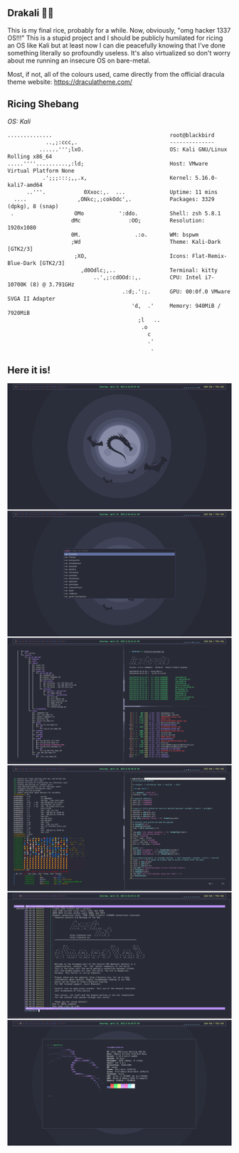 ## Drakali 🧛🐲
This is my final rice, probably for a while. Now, obviously, "omg hacker 1337 OS!!!" 
This is a stupid project and I should be publicly humilated for ricing an OS like Kali but at least now I can die peacefully knowing that I've done something literally so profoundly useless. It's also virtualized so don't worry about me running an insecure OS on bare-metal. 

Most, if not, all of the colours used, came directly from the official dracula theme website:
https://draculatheme.com/

## Ricing Shebang
*OS: Kali*

```
..............                                     root@blackbird
            ..,;:ccc,.                             --------------
          ......''';lxO.                           OS: Kali GNU/Linux Rolling x86_64
.....''''..........,:ld;                           Host: VMware Virtual Platform None
           .';;;:::;,,.x,                          Kernel: 5.16.0-kali7-amd64
      ..'''.            0Xxoc:,.  ...              Uptime: 11 mins
  ....                ,ONkc;,;cokOdc',.            Packages: 3329 (dpkg), 8 (snap)
 .                   OMo           ':ddo.          Shell: zsh 5.8.1
                    dMc               :OO;         Resolution: 1920x1080
                    0M.                 .:o.       WM: bspwm
                    ;Wd                            Theme: Kali-Dark [GTK2/3]
                     ;XO,                          Icons: Flat-Remix-Blue-Dark [GTK2/3]
                       ,d0Odlc;,..                 Terminal: kitty
                           ..',;:cdOOd::,.         CPU: Intel i7-10700K (8) @ 3.791GHz
                                    .:d;.':;.      GPU: 00:0f.0 VMware SVGA II Adapter
                                       'd,  .'     Memory: 940MiB / 7920MiB
                                         ;l   ..
                                          .o
                                            c
                                            .'
                                             .
```

## Here it is!
![alt text](/screenshots/bare.png)
![alt text](/screenshots/rofi.png)
![alt text](/screenshots/ad.png)
![alt text](/screenshots/binexp.png)
![alt text](/screenshots/irc.png)
![alt text](/screenshots/neofetch.png)
